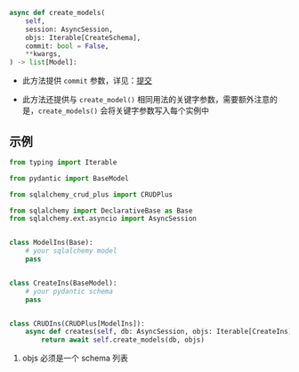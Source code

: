 ```python
async def create_models(
    self,
    session: AsyncSession,
    objs: Iterable[CreateSchema],
    commit: bool = False,
    **kwargs,
) -> list[Model]:
```

- 此方法提供 `commit` 参数，详见：[提交](../advanced/commit.md)

- 此方法还提供与 `create_model()` 相同用法的关键字参数，需要额外注意的是，`create_models()` 会将关键字参数写入每个实例中

## 示例

```py title="create_models" hl_lines="23"
from typing import Iterable

from pydantic import BaseModel

from sqlalchemy_crud_plus import CRUDPlus

from sqlalchemy import DeclarativeBase as Base
from sqlalchemy.ext.asyncio import AsyncSession


class ModelIns(Base):
    # your sqlalchemy model
    pass


class CreateIns(BaseModel):
    # your pydantic schema
    pass


class CRUDIns(CRUDPlus[ModelIns]):
    async def creates(self, db: AsyncSession, objs: Iterable[CreateIns]) -> list[ModelIns]:  # (1)
        return await self.create_models(db, objs)
```

1. objs 必须是一个 schema 列表
